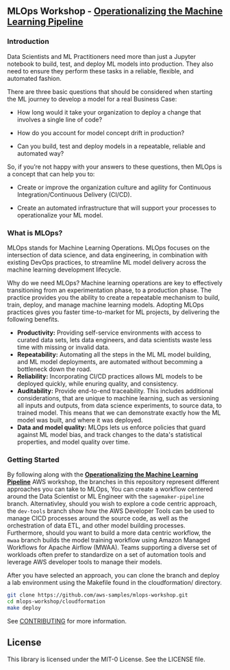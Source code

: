 ## MLOps Workshop - [Operationalizing the Machine Learning Pipeline](http://operational-machine-learning-pipeline.workshop.aws/)

### Introduction
Data Scientists and ML Practitioners need more than just a Jupyter notebook to build, test, and deploy ML models into production. They also need to ensure they perform these tasks in a reliable, flexible, and automated fashion.

There are three basic questions that should be considered when starting the ML journey to develop a model for a real Business Case:

- How long would it take your organization to deploy a change that involves a single line of code?

- How do you account for model concept drift in production?

- Can you build, test and deploy models in a repeatable, reliable and automated way?

So, if you’re not happy with your answers to these questions, then MLOps is a concept that can help you to:

- Create or improve the organization culture and agility for Continuous Integration/Continuous Delivery (CI/CD).

- Create an automated infrastructure that will support your processes to operationalize your ML model.

### What is MLOps?
MLOps stands for Machine Learning Operations. MLOps focuses on the intersection of data science, and data engineering, in combination with existing DevOps practices, to streamline ML model delivery across the machine learning development lifecycle.

Why do we need MLOps?
Machine learning operations are key to effectively transitioning from an experimentation phase, to a production phase. The practice provides you the ability to create a repeatable mechanism to build, train, deploy, and manage machine learning models. Adopting MLOps practices gives you faster time-to-market for ML projects, by delivering the following benefits.

- **Productivity:** Providing self-service environments with access to curated data sets, lets data engineers, and data scientists waste less time with missing or invalid data.  
- **Repeatability:** Automating all the steps in the ML ML model building, and ML model deployments, are automated without becomming a bottleneck down the road.  
- **Reliability:** Incorporating CI/CD practices allows ML models to be deployed quickly, while enuring quality, and consistency.  
- **Auditability:** Provide end-to-end traceability. This includes additional considerations, that are unique to machine learning, such as versioning all inputs and outputs, from data science experiments, to source data, to trained model. This means that we can demonstrate exactly how the ML model was built, and where it was deployed.  
- **Data and model quality:** MLOps lets us enforce policies that guard against ML model bias, and track changes to the data's statistical properties, and model quality over time.

### Getting Started
By following along with the **[Operationalizing the Machine Learning Pipeline](http://operational-machine-learning-pipeline.workshop.aws/)** AWS workshop, the branches in this repository represent different approaches you can take to MLOps, You can create a workflow centered around the Data Scientist or ML Engineer with the `sagemaker-pipeline` branch. Alternativley, should you wish to explore a code centric approach, the `dev-tools` branch show how the AWS Developer Tools can be used to manage CICD processes around the source code, as well as the orchestration of data ETL, and other model building processes.
Furthermore, should you want to build a more data centric workflow, the `mwaa` branch builds the model training workflow using Amazon Managed Workflows for Apache Airflow (MWAA). Teams supporting a diverse set of workloads often prefer to standardize on a set of automation tools and leverage AWS developer tools to manage their models.  
  
After you have selected an approach, you can clone the branch and deploy a lab environment using the Makefile found in the cloudformation/ directory.

```bash
git clone https://github.com/aws-samples/mlops-workshop.git
cd mlops-workshop/cloudformation
make deploy
```

See [CONTRIBUTING](CONTRIBUTING.md#security-issue-notifications) for more information.

## License

This library is licensed under the MIT-0 License. See the LICENSE file.

